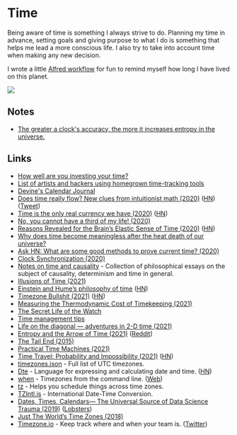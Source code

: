 # Time

Being aware of time is something I always strive to do. Planning my time in advance, setting goals and giving purpose to what I do is something that helps me lead a more conscious life. I also try to take into account time when making any new decision.

I wrote a little [Alfred workflow](https://github.com/nikitavoloboev/small-workflows/blob/master/birthday) for fun to remind myself how long I have lived on this planet.

![](https://i.imgur.com/qLSbesg.png)

## Notes

- [The greater a clock's accuracy, the more it increases entropy in the universe.](https://twitter.com/pkedrosky/status/1391027646193045511)

## Links

- [How well are you investing your time?](https://www.youtube.com/watch?v=nH5K0yo-o1A)
- [List of artists and hackers using homegrown time-tracking tools](https://github.com/merveilles/Time-Travelers)
- [Devine's Calendar Journal](https://wiki.xxiivv.com/#calendar)
- [Does time really flow? New clues from intuitionist math (2020)](https://www.quantamagazine.org/does-time-really-flow-new-clues-come-from-a-century-old-approach-to-math-20200407/) ([HN](https://news.ycombinator.com/item?id=22848766)) ([Tweet](https://twitter.com/QuantaMagazine/status/1452672049323839489))
- [Time is the only real currency we have (2020)](https://blog.theboringtech.io/2020/04/16/time_is_the_real_currency.html) ([HN](https://news.ycombinator.com/item?id=22977637))
- [No, you cannot have a third of my life! (2020)](https://www.unixsheikh.com/articles/no-you-cannot-have-a-third-of-my-life.html)
- [Reasons Revealed for the Brain’s Elastic Sense of Time (2020)](https://www.quantamagazine.org/reasons-revealed-for-the-brains-elastic-sense-of-time-20200924/) ([HN](https://news.ycombinator.com/item?id=24659683))
- [Why does time become meaningless after the heat death of our universe?](https://www.reddit.com/r/AskPhysics/comments/j6ct6a/why_does_time_become_meaningless_after_the_heat/)
- [Ask HN: What are some good methods to prove current time? (2020)](https://news.ycombinator.com/item?id=24744531)
- [Clock Synchronization (2020)](https://signalsandthreads.com/clock-synchronization/)
- [Notes on time and causality](https://boris-marinov.github.io/time/) - Collection of philosophical essays on the subject of causality, determinism and time in general.
- [Illusions of Time (2021)](https://www.youtube.com/watch?v=zHL9GP_B30E)
- [Einstein and Hume’s philosophy of time](https://aeon.co/essays/what-albert-einstein-owes-to-david-humes-notion-of-time) ([HN](https://news.ycombinator.com/item?id=25810015))
- [Timezone Bullshit (2021)](https://blog.wesleyac.com/posts/timezone-bullshit) ([HN](https://news.ycombinator.com/item?id=26087502))
- [Measuring the Thermodynamic Cost of Timekeeping (2021)](https://journals.aps.org/prx/abstract/10.1103/PhysRevX.11.021029)
- [The Secret Life of the Watch](https://www.youtube.com/watch?v=Kd6m0fvlDOc)
- [Time management tips](https://twitter.com/AliAbdaal/status/1384088804206596097)
- [Life on the diagonal — adventures in 2-D time (2021)](https://lukeplant.me.uk/blog/posts/life-on-the-diagonal-adventures-in-2d-time/)
- [Entropy and the Arrow of Time (2021)](https://www.youtube.com/watch?v=NfTmy1ApCvI) ([Reddit](https://www.reddit.com/r/Physics/comments/q6z7w5/entropy_and_the_arrow_of_time/))
- [The Tail End (2015)](https://waitbutwhy.com/2015/12/the-tail-end.html)
- [Practical Time Machines (2021)](https://textslashplain.com/2021/10/01/practical-time-machines/)
- [Time Travel: Probability and Impossibility (2021)](https://ndpr.nd.edu/reviews/time-travel-probability-and-impossibility/) ([HN](https://news.ycombinator.com/item?id=29154582))
- [timezones.json](https://github.com/dmfilipenko/timezones.json) - Full list of UTC timezones.
- [Dte](https://github.com/mvrozanti/dte) - Language for expressing and calculating date and time. ([HN](https://news.ycombinator.com/item?id=29211797))
- [when](https://github.com/mitsuhiko/when) - Timezones from the command line. ([Web](https://mitsuhiko.github.io/when/?input=now))
- [tz](https://github.com/oz/tz) - Helps you schedule things across time zones.
- [TZIntl.js](https://www.masswerk.at/tzintl/) - International Date-Time Conversion.
- [Dates, Times, Calendars— The Universal Source of Data Science Trauma (2019)](https://counting.substack.com/p/dates-times-calendars-the-universal-source-of-data-science-trauma-92a887fdedd1) ([Lobsters](https://lobste.rs/s/9q5ph2/dates_times_calendars_universal_source))
- [Just The World’s Time Zones (2018)](https://brilliantmaps.com/time-zones/)
- [Timezone.io](https://timezone.io/) - Keep track where and when your team is. ([Twitter](https://twitter.com/timezoneio))
